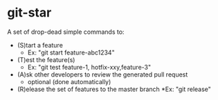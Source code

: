 # git-star
A set of drop-dead simple commands to:
* (S)tart a feature 
  * Ex: "git start feature-abc1234"
* (T)est the feature(s) 
  * Ex: "git test feature-1, hotfix-xxy,feature-3"
* (A)sk other developers to review the generated pull request
  * optional (done automatically)
* (R)elease the set of features to the master branch 
  *Ex: "git release"
